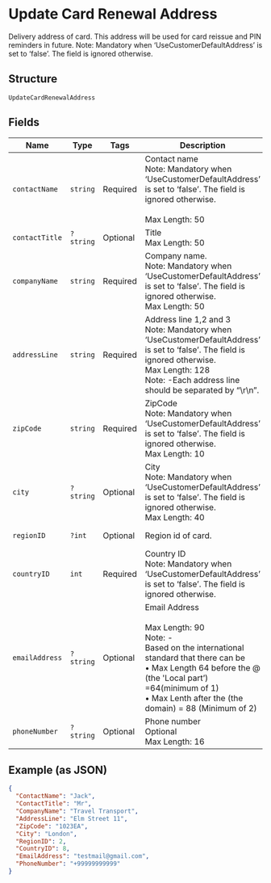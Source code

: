 
# Update Card Renewal Address

Delivery address of card. This address will be used for card reissue and PIN reminders in future.
Note: Mandatory when ‘UseCustomerDefaultAddress’ is set to ‘false’. The field is ignored otherwise.

## Structure

`UpdateCardRenewalAddress`

## Fields

| Name | Type | Tags | Description | Getter | Setter |
|  --- | --- | --- | --- | --- | --- |
| `contactName` | `string` | Required | Contact name<br>Note: Mandatory when ‘UseCustomerDefaultAddress’ is set to ‘false’. The field is ignored otherwise.<br><br>Max Length: 50 | getContactName(): string | setContactName(string contactName): void |
| `contactTitle` | `?string` | Optional | Title<br>Max Length: 50 | getContactTitle(): ?string | setContactTitle(?string contactTitle): void |
| `companyName` | `string` | Required | Company name.<br>Note: Mandatory when ‘UseCustomerDefaultAddress’ is set to ‘false’. The field is ignored otherwise.<br>Max Length: 50 | getCompanyName(): string | setCompanyName(string companyName): void |
| `addressLine` | `string` | Required | Address line 1,2 and 3<br>Note: Mandatory when ‘UseCustomerDefaultAddress’ is set to ‘false’. The field is ignored otherwise.<br>Max Length: 128<br>Note: -Each address line should be separated by “\r\n”. | getAddressLine(): string | setAddressLine(string addressLine): void |
| `zipCode` | `string` | Required | ZipCode<br>Note: Mandatory when ‘UseCustomerDefaultAddress’ is set to ‘false’. The field is ignored otherwise.<br>Max Length: 10 | getZipCode(): string | setZipCode(string zipCode): void |
| `city` | `?string` | Optional | City<br>Note: Mandatory when ‘UseCustomerDefaultAddress’ is set to ‘false’. The field is ignored otherwise.<br>Max Length: 40 | getCity(): ?string | setCity(?string city): void |
| `regionID` | `?int` | Optional | Region id of card. | getRegionID(): ?int | setRegionID(?int regionID): void |
| `countryID` | `int` | Required | Country ID<br>Note: Mandatory when ‘UseCustomerDefaultAddress’ is set to ‘false’. The field is ignored otherwise. | getCountryID(): int | setCountryID(int countryID): void |
| `emailAddress` | `?string` | Optional | Email Address<br><br>Max Length: 90<br>Note: -<br>Based on the international standard that there can be<br>•    Max Length 64 before the @ (the 'Local part’) =64(minimum of 1)<br>•    Max Lenth after the (the domain) = 88 (Minimum of 2) | getEmailAddress(): ?string | setEmailAddress(?string emailAddress): void |
| `phoneNumber` | `?string` | Optional | Phone number<br>Optional<br>Max Length: 16 | getPhoneNumber(): ?string | setPhoneNumber(?string phoneNumber): void |

## Example (as JSON)

```json
{
  "ContactName": "Jack",
  "ContactTitle": "Mr",
  "CompanyName": "Travel Transport",
  "AddressLine": "Elm Street 11",
  "ZipCode": "1023EA",
  "City": "London",
  "RegionID": 2,
  "CountryID": 8,
  "EmailAddress": "testmail@gmail.com",
  "PhoneNumber": "+99999999999"
}
```

